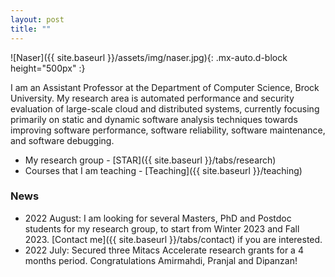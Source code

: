```yaml
---
layout: post
title: ""
---
```


![Naser]({{ site.baseurl }}/assets/img/naser.jpg){: .mx-auto.d-block height="500px" :}

I am an Assistant Professor at the Department of Computer Science, Brock University. My research area is automated performance and security 
evaluation of large-scale cloud and distributed systems, currently focusing primarily on static and dynamic software analysis techniques 
towards improving software performance, software reliability, software maintenance, and software debugging.

* My research group - [STAR]({{ site.baseurl }}/tabs/research)
* Courses that I am teaching - [Teaching]({{ site.baseurl }}/teaching)

### News

* 2022 August: I am looking for several Masters, PhD and Postdoc students for my research group, to start from Winter 2023 and Fall 2023. 
  [Contact me]({{ site.baseurl }}/tabs/contact) if you are interested.
* 2022 July: Secured three Mitacs Accelerate research grants for a 4 months period. Congratulations Amirmahdi, Pranjal and Dipanzan!